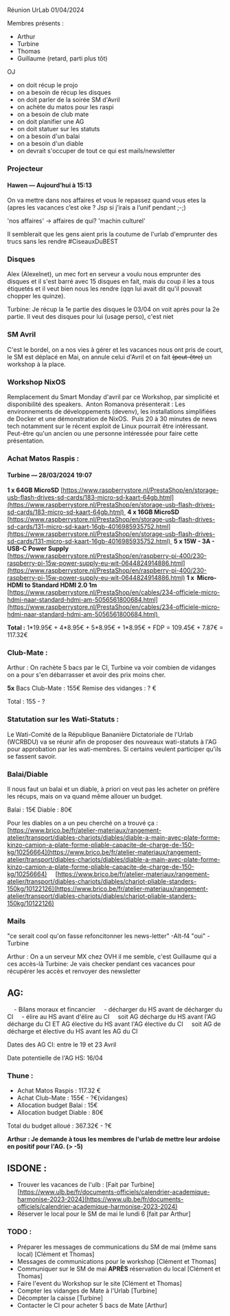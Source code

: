 Réunion UrLab 01/04/2024

Membres présents :
- Arthur
- Turbine
- Thomas
- Guillaume (retard, parti plus tôt)

OJ
- on doit récup le projo
- on a besoin de récup les disques
- on doit parler de la soirée SM d'Avril
- on achète du matos pour les raspi
- on a besoin de club mate
- on doit planifier une AG
- on doit statuer sur les statuts
- on a besoin d'un balai
- on a besoin d'un diable
- on devrait s'occuper de tout ce qui est mails/newsletter

### Projecteur
#### Hawen _—_ Aujourd’hui à 15:13
On va mettre dans nos affaires et vous le repassez quand vous etes la (apres les vacances c’est oke ? Jsp si j’irais a l’unif pendant ;-;)

'nos affaires' -> affaires de qui? 'machin culturel'

Il semblerait que les gens aient pris la coutume de l'urlab d'emprunter des trucs sans les rendre #CiseauxDuBEST

### Disques
Alex (Alexelnet), un mec fort en serveur a voulu nous emprunter des disques et il s'est barré avec 15 disques en fait, mais du coup il les a tous étiquetés et il veut bien nous les rendre (qqn lui avait dit qu'il pouvait chopper les quinze).

Turbine: Je récup la 1e partie des disques le 03/04 on voit après pour la 2e partie. Il veut des disques pour lui (usage perso), c'est niet

### SM Avril
C'est le bordel, on a nos vies à gérer et les vacances nous ont pris de court, le SM est déplacé en Mai, on annule celui d'Avril et on fait ~~(peut-être)~~ un workshop à la place.
 
### Workshop NixOS
Remplacement du Smart Monday d'avril par ce Workshop, par simplicité et disponibilité des speakers. 
Anton Romanova présenterait : Les environnements de développements (devenv), les installations simplifiées de Docker et une démonstration de NixOS. 
Puis 20 à 30 minutes de news tech notamment sur le récent exploit de Linux pourrait être intéressant. Peut-être qu'un ancien ou une personne intéressée pour faire cette présentation. 

### Achat Matos Raspis :
#### Turbine _—_ 28/03/2024 19:07
**1 x 64GB MicroSD** [https://www.raspberrystore.nl/PrestaShop/en/storage-usb-flash-drives-sd-cards/183-micro-sd-kaart-64gb.html](https://www.raspberrystore.nl/PrestaShop/en/storage-usb-flash-drives-sd-cards/183-micro-sd-kaart-64gb.html) 
**4 x 16GB MicroSD** [https://www.raspberrystore.nl/PrestaShop/en/storage-usb-flash-drives-sd-cards/131-micro-sd-kaart-16gb-4016985935752.html](https://www.raspberrystore.nl/PrestaShop/en/storage-usb-flash-drives-sd-cards/131-micro-sd-kaart-16gb-4016985935752.html) 
**5 x 15W - 3A - USB-C Power Supply** [https://www.raspberrystore.nl/PrestaShop/en/raspberry-pi-400/230-raspberry-pi-15w-power-supply-eu-wit-0644824914886.html](https://www.raspberrystore.nl/PrestaShop/en/raspberry-pi-400/230-raspberry-pi-15w-power-supply-eu-wit-0644824914886.html) 
**1 x  Micro-HDMI to Standard HDMI 2.0 1m** [https://www.raspberrystore.nl/PrestaShop/en/cables/234-officiele-micro-hdmi-naar-standard-hdmi-am-5056561800684.html](https://www.raspberrystore.nl/PrestaShop/en/cables/234-officiele-micro-hdmi-naar-standard-hdmi-am-5056561800684.html) 

**Total :** 1\*19.95€ + 4\*8.95€ + 5\*8.95€ + 1\*8.95€ + FDP = 109.45€ + 7.87€ = 117.32€

### Club-Mate :
Arthur : On rachète 5 bacs par le CI, Turbine va voir combien de vidanges on a pour s'en débarrasser et avoir des prix moins cher. 

**5x** Bacs Club-Mate : 155€
Remise des vidanges : ? €

Total : 155 - ?

### Statutation sur les Wati-Statuts :
Le Wati-Comité de la République Bananière Dictatoriale de l'Urlab (WCRBDU) va se réunir afin de proposer des nouveaux wati-statuts à l'AG pour approbation par les wati-membres. Si certains veulent participer qu'ils se fassent savoir. 

### Balai/Diable
Il nous faut un balai et un diable, à priori on veut pas les acheter on préfère les récups, mais on va quand même allouer un budget.

Balai : 15€
Diable : 80€

Pour les diables on a un peu cherché on a trouvé ça :
    [https://www.brico.be/fr/atelier-materiaux/rangement-atelier/transport/diables-chariots/diables/diable-a-main-avec-plate-forme-kinzo-camion-a-plate-forme-pliable-capacite-de-charge-de-150-kg/10256664](https://www.brico.be/fr/atelier-materiaux/rangement-atelier/transport/diables-chariots/diables/diable-a-main-avec-plate-forme-kinzo-camion-a-plate-forme-pliable-capacite-de-charge-de-150-kg/10256664)
    [https://www.brico.be/fr/atelier-materiaux/rangement-atelier/transport/diables-chariots/diables/chariot-pliable-standers-150kg/10122126](https://www.brico.be/fr/atelier-materiaux/rangement-atelier/transport/diables-chariots/diables/chariot-pliable-standers-150kg/10122126)

### Mails
"ce serait cool qu'on fasse refoncitonner les news-letter" -Alt-f4
"oui" - Turbine

Arthur : On a un serveur MX chez OVH il me semble, c'est Guillaume qui a ces accès-là
Turbine: Je vais checker pendant ces vacances pour récupérer les accès et renvoyer des newsletter

## AG:
    - Bilans moraux et fincancier
    - décharger du HS avant de décharger du CI
    - élire au HS avant d'élire au CI
    soit AG décharge du HS avant l'AG décharge du CI ET AG élective du HS avant l'AG élective du CI
    soit AG de décharge et élective du HS avant les AG du CI

Dates des AG CI: entre le 19 et 23 Avril

Date potentielle de l'AG HS: 16/04

### Thune :
- Achat Matos Raspis : 117.32 €
- Achat Club-Mate : 155€ - ?€(vidanges)
- Allocation budget Balai : 15€
- Allocation budget Diable : 80€

Total du budget alloué : 367.32€ - ?€
  
**Arthur : Je demande à tous les membres de l'urlab de mettre leur ardoise en positif pour l'AG. (> -5)**

## ISDONE :
- Trouver les vacances de l'ulb : \[Fait par Turbine]
[https://www.ulb.be/fr/documents-officiels/calendrier-academique-harmonise-2023-2024](https://www.ulb.be/fr/documents-officiels/calendrier-academique-harmonise-2023-2024)
- Réserver le local pour le SM de mai le lundi 6 \[fait par Arthur]

### TODO :
- Préparer les messages de communications du SM de mai (même sans local) [Clément et Thomas] 
- Messages de communications pour le workshop [Clément et Thomas]
- Communiquer sur le SM de mai **APRÈS** réservation du local [Clément et Thomas]
- Faire l'event du Workshop sur le site [Clément et Thomas]
- Compter les vidanges de Mate à l'Urlab [Turbine]
- Décompter la caisse [Turbine]
- Contacter le CI pour acheter 5 bacs de Mate [Arthur]
